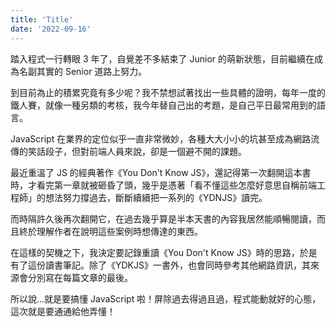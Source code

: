 ```yaml
---
title: 'Title'
date: '2022-09-16'
---
```


踏入程式一行轉眼 3 年了，自覺差不多結束了 Junior 的萌新狀態，目前繼續在成為名副其實的 Senior 道路上努力。

到目前為止的積累究竟有多少呢？我不禁想試著找出一些具體的證明，每年一度的鐵人賽，就像一種另類的考核，我今年替自己出的考題，是自己平日最常用到的語言。

JavaScript 在業界的定位似乎一直非常微妙，各種大大小小的坑甚至成為網路流傳的笑話段子，但對前端人員來說，卻是一個避不開的課題。

最近重溫了 JS 的經典著作《You Don't Know JS》，還記得第一次翻開這本書時，才看完第一章就被砸昏了頭，幾乎是憑著「看不懂這些怎麼好意思自稱前端工程師」的想法努力撐過去，斷斷續續把一系列的《YDNJS》讀完。

而時隔許久後再次翻開它，在過去幾乎算是半本天書的內容我居然能順暢閱讀，而且終於理解作者在說明這些案例時想傳達的東西。

在這樣的契機之下，我決定要記錄重讀《You Don't Know JS》時的思路，於是有了這份讀書筆記。除了《YDKJS》一書外，也會同時參考其他網路資訊，其來源會分別寫在每篇文章的最後。

所以說...就是要搞懂 JavaScript 啦！屏除過去得過且過，程式能動就好的心態，這次就是要通通給他弄懂！
